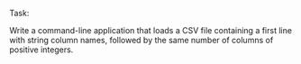 Task:

Write a command-line application that loads a CSV file containing a first line with string column names, followed by the same number of
columns of positive integers.
